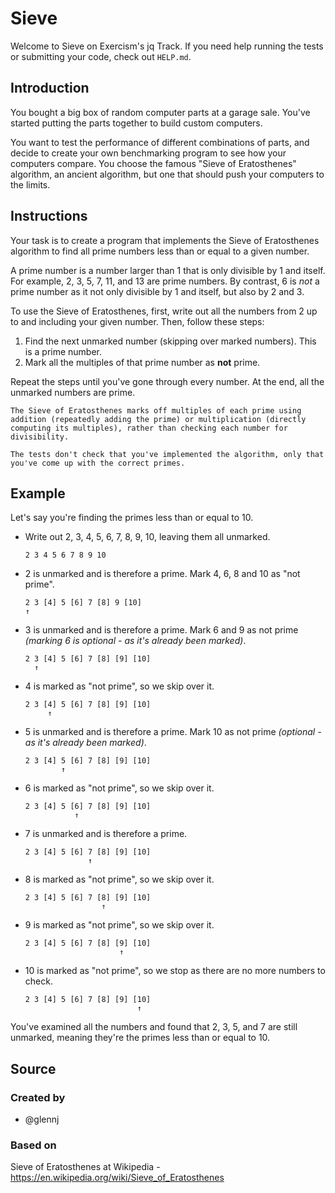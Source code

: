 # Sieve

Welcome to Sieve on Exercism's jq Track.
If you need help running the tests or submitting your code, check out `HELP.md`.

## Introduction

You bought a big box of random computer parts at a garage sale.
You've started putting the parts together to build custom computers.

You want to test the performance of different combinations of parts, and decide to create your own benchmarking program to see how your computers compare.
You choose the famous "Sieve of Eratosthenes" algorithm, an ancient algorithm, but one that should push your computers to the limits.

## Instructions

Your task is to create a program that implements the Sieve of Eratosthenes algorithm to find all prime numbers less than or equal to a given number.

A prime number is a number larger than 1 that is only divisible by 1 and itself.
For example, 2, 3, 5, 7, 11, and 13 are prime numbers.
By contrast, 6 is _not_ a prime number as it not only divisible by 1 and itself, but also by 2 and 3.

To use the Sieve of Eratosthenes, first, write out all the numbers from 2 up to and including your given number.
Then, follow these steps:

1. Find the next unmarked number (skipping over marked numbers).
   This is a prime number.
2. Mark all the multiples of that prime number as **not** prime.

Repeat the steps until you've gone through every number.
At the end, all the unmarked numbers are prime.

~~~~exercism/note
The Sieve of Eratosthenes marks off multiples of each prime using addition (repeatedly adding the prime) or multiplication (directly computing its multiples), rather than checking each number for divisibility.

The tests don't check that you've implemented the algorithm, only that you've come up with the correct primes.
~~~~

## Example

Let's say you're finding the primes less than or equal to 10.

- Write out 2, 3, 4, 5, 6, 7, 8, 9, 10, leaving them all unmarked.

  ```text
  2 3 4 5 6 7 8 9 10
  ```

- 2 is unmarked and is therefore a prime.
  Mark 4, 6, 8 and 10 as "not prime".

  ```text
  2 3 [4] 5 [6] 7 [8] 9 [10]
  ↑
  ```

- 3 is unmarked and is therefore a prime.
  Mark 6 and 9 as not prime _(marking 6 is optional - as it's already been marked)_.

  ```text
  2 3 [4] 5 [6] 7 [8] [9] [10]
    ↑
  ```

- 4 is marked as "not prime", so we skip over it.

  ```text
  2 3 [4] 5 [6] 7 [8] [9] [10]
       ↑
  ```

- 5 is unmarked and is therefore a prime.
  Mark 10 as not prime _(optional - as it's already been marked)_.

  ```text
  2 3 [4] 5 [6] 7 [8] [9] [10]
          ↑
  ```

- 6 is marked as "not prime", so we skip over it.

  ```text
  2 3 [4] 5 [6] 7 [8] [9] [10]
             ↑
  ```

- 7 is unmarked and is therefore a prime.

  ```text
  2 3 [4] 5 [6] 7 [8] [9] [10]
                ↑
  ```

- 8 is marked as "not prime", so we skip over it.

  ```text
  2 3 [4] 5 [6] 7 [8] [9] [10]
                   ↑
  ```

- 9 is marked as "not prime", so we skip over it.

  ```text
  2 3 [4] 5 [6] 7 [8] [9] [10]
                       ↑
  ```

- 10 is marked as "not prime", so we stop as there are no more numbers to check.

  ```text
  2 3 [4] 5 [6] 7 [8] [9] [10]
                           ↑
  ```

You've examined all the numbers and found that 2, 3, 5, and 7 are still unmarked, meaning they're the primes less than or equal to 10.

## Source

### Created by

- @glennj

### Based on

Sieve of Eratosthenes at Wikipedia - https://en.wikipedia.org/wiki/Sieve_of_Eratosthenes
